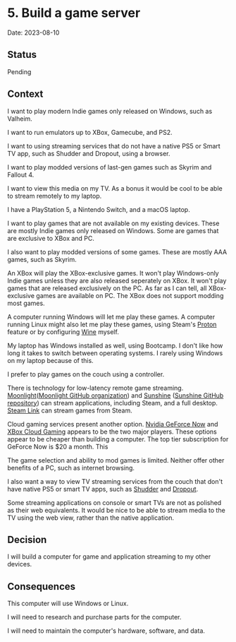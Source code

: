 # 5. Build a game server

Date: 2023-08-10

## Status

Pending

## Context

I want to play modern Indie games only released on Windows, such as Valheim.

I want to run emulators up to XBox, Gamecube, and PS2.

I want to using streaming services that do not have a native PS5 or Smart TV app, such as Shudder and Dropout, using a browser.

I want to play modded versions of last-gen games such as Skyrim and Fallout 4.

I want to view this media on my TV.
As a bonus it would be cool to be able to stream remotely to my laptop.

I have a PlayStation 5, a Nintendo Switch, and a macOS laptop.

I want to play games that are not available on my existing devices.
These are mostly Indie games only released on Windows.
Some are games that are exclusive to XBox and PC.

I also want to play modded versions of some games.
These are mostly AAA games, such as Skyrim.

An XBox will play the XBox-exclusive games.
It won't play Windows-only Indie games unless they are also released seperately on XBox.
It won't play games that are released exclusively on the PC.
As far as I can tell, all XBox-exclusive games are available on PC.
The XBox does not support modding most games.

A computer running Windows will let me play these games.
A computer running Linux might also let me play these games, using Steam's [Proton](<https://en.wikipedia.org/wiki/Proton_(software)>) feature or by configuring [Wine](<https://en.wikipedia.org/wiki/Wine_(software)>) myself.

My laptop has Windows installed as well, using Bootcamp.
I don't like how long it takes to switch between operating systems.
I rarely using Windows on my laptop because of this.

I prefer to play games on the couch using a controller.

There is technology for low-latency remote game streaming.
[Moonlight](https://moonlight-stream.org/)([Moonlight GitHub organization](https://github.com/moonlight-stream)) and [Sunshine](https://app.lizardbyte.dev/Sunshine/?lng=en) ([Sunshine GitHub repository](https://github.com/LizardByte/Sunshine)) can stream applications, including Steam, and a full desktop.
[Steam Link](https://en.wikipedia.org/wiki/Steam_Link) can stream games from Steam.

Cloud gaming services present another option.
[Nvidia GeForce Now](https://www.nvidia.com/en-us/geforce-now/) and [XBox Cloud Gaming](https://www.xbox.com/en-us/play) appears to be the two major players.
These options appear to be cheaper than building a computer.
The top tier subscription for GeForce Now is $20 a month.
This

The game selection and ability to mod games is limited.
Neither offer other benefits of a PC, such as internet browsing.

I also want a way to view TV streaming services from the couch that don't have native PS5 or smart TV apps,
such as [Shudder](<https://en.wikipedia.org/wiki/Shudder_(streaming_service)>) and [Dropout](<https://en.wikipedia.org/wiki/Dropout_(streaming_platform)>).

Some streaming applications on console or smart TVs are not as polished as their web equivalents.
It would be nice to be able to stream media to the TV using the web view, rather than the native application.

## Decision

I will build a computer for game and application streaming to my other devices.

## Consequences

This computer will use Windows or Linux.

I will need to research and purchase parts for the computer.

I will need to maintain the computer's hardware, software, and data.
